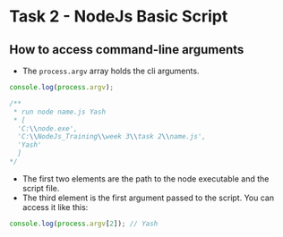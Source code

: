 # Task 2 - NodeJs Basic Script

## How to access command-line arguments

- The `process.argv` array holds the cli arguments.

```js
console.log(process.argv);

/**
 * run node name.js Yash
 * [
  'C:\\node.exe',
  'C:\\NodeJs_Training\\week 3\\task 2\\name.js',
  'Yash'
  ]
*/
```

- The first two elements are the path to the node executable and the script file.
- The third element is the first argument passed to the script. You can access it like this:

```js
console.log(process.argv[2]); // Yash
```

